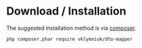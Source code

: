 
# Download / Installation

The suggested installation method is via [composer](https://getcomposer.org/).

```sh
php composer.phar require vklymniuk/dto-mapper
```